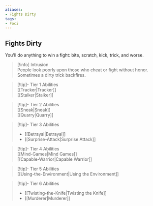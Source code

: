 ```yaml
---
aliases:
- Fights Dirty
tags:
- Foci
---
```


  
## Fights Dirty  
You'll do anything to win a fight: bite, scratch, kick, trick, and worse.  
 >[!info] Intrusion  
>People look poorly upon those who cheat or fight without honor. Sometimes a dirty trick backfires.   

>[!tip]- Tier 1 Abilities  
>[[Tracker|Tracker]]  
>[[Stalker|Stalker]]  

>[!tip]- Tier 2 Abilities  
>[[Sneak|Sneak]]  
>[[Quarry|Quarry]]  

>[!tip]- Tier 3 Abilities  
>- [[Betrayal|Betrayal]]  
>- [[Surprise-Attack|Surprise Attack]]  

>[!tip]- Tier 4 Abilities  
>[[Mind-Games|Mind Games]]  
>[[Capable-Warrior|Capable Warrior]]  

>[!tip]- Tier 5 Abilities  
>[[Using-the-Environment|Using the Environment]]  

>[!tip]- Tier 6 Abilities  
>- [[Twisting-the-Knife|Twisting the Knife]]  
>- [[Murderer|Murderer]]